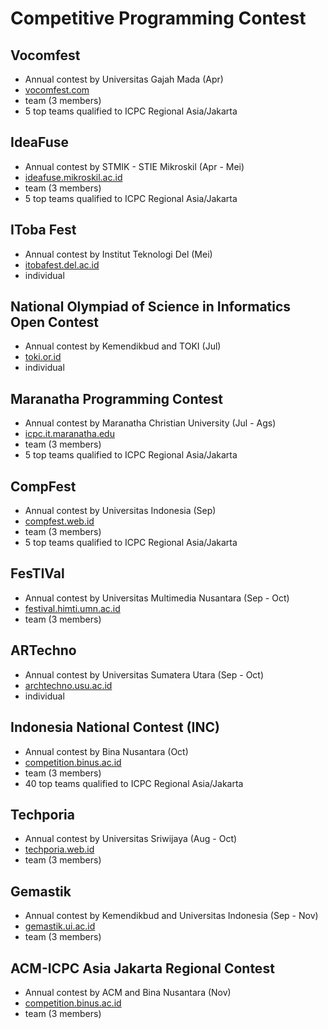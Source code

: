# Competitive Programming Contest

## Vocomfest
- Annual contest by Universitas Gajah Mada (Apr)
- [vocomfest.com](vocomfest.com)
- team (3 members)
- 5 top teams qualified to ICPC Regional Asia/Jakarta

## IdeaFuse
- Annual contest by STMIK - STIE Mikroskil (Apr - Mei)
- [ideafuse.mikroskil.ac.id](ideafuse.mikroskil.ac.id)
- team (3 members)
- 5 top teams qualified to ICPC Regional Asia/Jakarta

## IToba Fest
- Annual contest by Institut Teknologi Del (Mei)
- [itobafest.del.ac.id](itobafest.del.ac.id)
- individual

## National Olympiad of Science in Informatics Open Contest
- Annual contest by Kemendikbud and TOKI (Jul)
- [toki.or.id](toki.or.id)
- individual

## Maranatha Programming Contest
- Annual contest by Maranatha Christian University (Jul - Ags)
- [icpc.it.maranatha.edu](icpc.it.maranatha.edu)
- team (3 members)
- 5 top teams qualified to ICPC Regional Asia/Jakarta

## CompFest
- Annual contest by Universitas Indonesia (Sep)
- [compfest.web.id](compfest.web.id)
- team (3 members)
- 5 top teams qualified to ICPC Regional Asia/Jakarta

## FesTIVal
- Annual contest by Universitas Multimedia Nusantara (Sep - Oct)
- [festival.himti.umn.ac.id](festival.himti.umn.ac.id)
- team (3 members)

## ARTechno
- Annual contest by Universitas Sumatera Utara (Sep - Oct)
- [archtechno.usu.ac.id](archtechno.usu.ac.id)
- individual

## Indonesia National Contest (INC)
- Annual contest by Bina Nusantara (Oct)
- [competition.binus.ac.id](competition.binus.ac.id)
- team (3 members)
- 40 top teams qualified to ICPC Regional Asia/Jakarta

## Techporia
- Annual contest by Universitas Sriwijaya (Aug - Oct)
- [techporia.web.id](techporia.web.id)
- team (3 members)

## Gemastik
- Annual contest by Kemendikbud and Universitas Indonesia (Sep - Nov)
- [gemastik.ui.ac.id](gemastik.ui.ac.id)
- team (3 members)

## ACM-ICPC Asia Jakarta Regional Contest
- Annual contest by ACM and Bina Nusantara (Nov)
- [competition.binus.ac.id](competition.binus.ac.id)
- team (3 members)